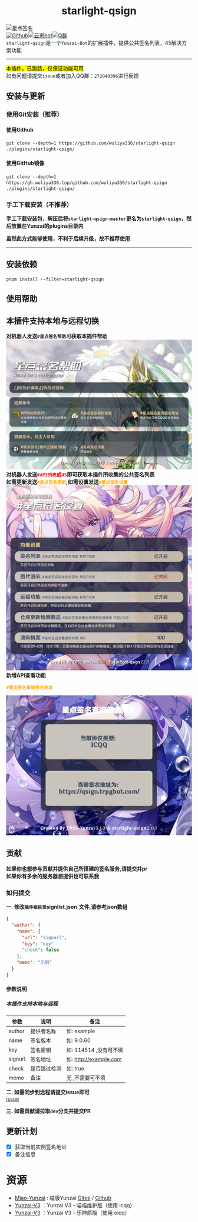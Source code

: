 # <center>starlight-qsign</center>

![星点签名](https://count.kjchmc.cn/get/@starlight-qsign?theme=moebooru)<br>
[![Github](https://img.shields.io/badge/Github-星点签名-black?style=flat-square&logo=github)](https://github.com/wuliya336/starlight-qsign)[![云崽bot](https://img.shields.io/badge/云崽-v3.0.0-black?style=flat-square&logo=dependabot)](https://gitee.com/Le-niao/Yunzai-Bot)[![Q群](https://img.shields.io/badge/group-272040396-blue)](https://gitee.com/Le-niao/Yunzai-Bot)<br>
`starlight-qsign`是一个`Yunzai-Bot`的扩展插件，提供公共签名列表，45解决方案功能<br>

---

<mark>本插件，已跑路，仅保证功能可用</mark><br>
如有问题请提交`issue`或者加入QQ群：`272040396`进行反馈<br>

## 安装与更新

### 使用Git安装（推荐）

#### **使用Github**

```
git clone --depth=1 https://github.com/wuliya336/starlight-qsign ./plugins/starlight-qsign/
```

#### **使用GitHub镜像**

```
git clone --depth=1 https://gh.wuliya336.top/github.com/wuliya336/starlight-qsign ./plugins/starlight-qsign/
```

### 手工下载安装（不推荐）

**手工下载安装包，解压后将`starlight-qsign-master`更名为`starlight-qsign`，然后放置在Yunzai的plugins目录内<br>**

**虽然此方式能够使用，不利于后续升级，故不推荐使用<br>**

---

## 安装依赖

```
pnpm install --filter=starlight-qsign
```

## 使用帮助

## 本插件支持本地与远程切换

**对机器人发送`#星点签名帮助`可获取本插件帮助<br>**
![帮助图](./resources/help/help.jpg)<br>
**对机器人发送<span style="color: red;">`#API列表`或`45`</span>即可获取本插件所收集的公共签名列表<br>**
**如需更新发送<span style="color: orange;">`#星点签名更新`</span>,如需设置发送<span style="color: orange;">`#星点签名设置`</span>**
![设置图](./resources/admin/admin.jpg)<br>
**新增API查看功能**

**<span style="color: orange;">`#星点签名查询签名地址`</span>**

![帮助图](./resources/help/qsign.png)

## 贡献

**如果你也想参与贡献并提供自己所搭建的签名服务,请提交并pr<br>**
**如果你有多余的服务器想提供也可联系我**

### 如何提交

**一. 修改`插件根目录`signlist.json`文件,请参考json数组<br>**

```json
{
  "author": {
    "name": {
      "url": "signurl",
      "key": "key"
      "check": false
    },
    "memo": "示例"
  }
}
```

#### 参数说明

##### 本插件支持本地与远程

| 参数    | 说明         | 备注                   |
| ------- | ------------ | ---------------------- |
| author  | 提供者名称   | 如: example            |
| name    | 签名版本     | 如: 9.0.60             |
| key     | 签名密钥     | 如: 114514 ,没有可不填 |
| signurl | 签名地址     | 如: http://example.com |
| check   | 是否跳过检测 | 如: true               |
| memo    | 备注         | 无 ,不需要可不填       |

**二. 如需同步到远程请提交issue即可<br>**
[issue](https://github.com/wuliya336/starlight-qsign/issues/1)

**三. 如需贡献请拉取`dev`分支并提交PR**

## 更新计划

- [x] 获取当前实例签名地址
- [x] 备注信息

# 资源

- [Miao-Yunzai](https://github.com/yoimiya-kokomi/Miao-Yunzai) : 喵版Yunzai [Gitee](https://gitee.com/yoimiya-kokomi/Miao-Yunzai)
  / [Github](https://github.com/yoimiya-kokomi/Miao-Yunzai)
- [Yunzai-V3](https://github.com/yoimiya-kokomi/Yunzai-Bot) ：Yunzai V3 - 喵喵维护版（使用 icqq）
- [Yunzai-V3](https://gitee.com/Le-niao/Yunzai-Bot) ：Yunzai V3 - 乐神原版（使用 oicq）
